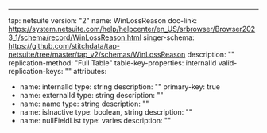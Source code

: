 ---
tap: netsuite
version: "2"
name: WinLossReason
doc-link: https://system.netsuite.com/help/helpcenter/en_US/srbrowser/Browser2023_1/schema/record/WinLossReason.html
singer-schema: https://github.com/stitchdata/tap-netsuite/tree/master/tap_v2/schemas/WinLossReason
description: ""
replication-method: "Full Table"
table-key-properties: internalId
valid-replication-keys: ""
attributes:
- name: internalId
  type: string
  description: ""
  primary-key: true
- name: externalId
  type: string
  description: ""
- name: name
  type: string
  description: ""
- name: isInactive
  type: boolean, string
  description: ""
- name: nullFieldList
  type: varies
  description: ""
